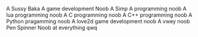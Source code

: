 A Sussy Baka
A game development Noob
A Simp
A programming noob
A lua programming noob
A C programming noob
A C++ programming noob
A Python pragamming noob
A love2d game development noob
A vwey noob Pen Spinner
Noob at everything qwq
